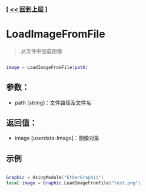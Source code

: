 ### [[ << 回到上层 ]](README.md)

# LoadImageFromFile

> 从文件中加载图像

```lua

image = LoadImageFromFile(path)

```

## 参数：

+ path [string]：文件路径及文件名

## 返回值：

+ image [userdata-Image]：图像对象

## 示例

```lua

Graphic = UsingModule("EtherGraphic")
local image = Graphic.LoadImageFromFile("test.png")

```